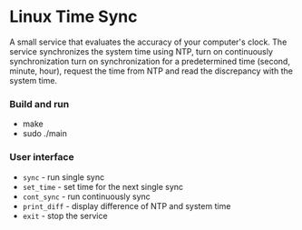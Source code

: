 # Linux Time Sync 

A small service that evaluates the accuracy of your computer's clock. The service synchronizes the system time using NTP, turn on continuously synchronization turn on synchronization for a predetermined time (second, minute, hour), request the time from NTP and read the discrepancy with the system time. 

### Build and run
- make
- sudo ./main

### User interface 
- `sync`       - run single sync
- `set_time`   - set time for the next single sync
- `cont_sync`  - run continuously sync
- `print_diff` - display difference of NTP and system time
- `exit`       - stop the service
